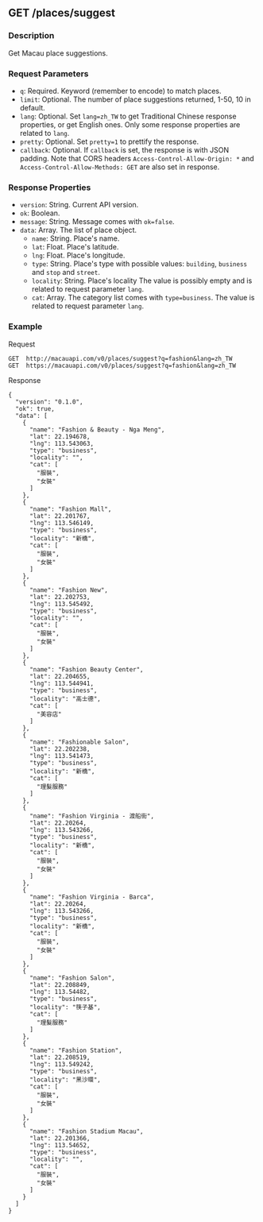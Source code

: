 ## GET /places/suggest

### Description
Get Macau place suggestions.

### Request Parameters
* `q`: Required. Keyword (remember to encode) to match places. 
* `limit`: Optional. The number of place suggestions returned, 1-50, 10 in default.
* `lang`: Optional. Set `lang=zh_TW` to get Traditional Chinese response properties, or get English ones. Only some response properties are related to `lang`.
* `pretty`: Optional. Set `pretty=1` to prettify the response.
* `callback`: Optional. If `callback` is set, the response is with JSON padding. Note that CORS headers `Access-Control-Allow-Origin: *` and `Access-Control-Allow-Methods: GET` are also set in response.

### Response Properties
* `version`: String. Current API version.
* `ok`: Boolean.
* `message`: String. Message comes with `ok=false`.
* `data`: Array. The list of place object.
  * `name`: String. Place's name.
  * `lat`: Float. Place's latitude.
  * `lng`: Float. Place's longitude.
  * `type`: String. Place's type with possible values: `building`, `business` and `stop` and `street`.
  * `locality`: String. Place's locality The value is possibly empty and is related to request parameter `lang`.
  * `cat`: Array. The category list comes with `type=business`. The value is related to request parameter `lang`.


### Example

Request

    GET  http://macauapi.com/v0/places/suggest?q=fashion&lang=zh_TW
    GET  https://macauapi.com/v0/places/suggest?q=fashion&lang=zh_TW

Response

    {
      "version": "0.1.0",
      "ok": true,
      "data": [
        {
          "name": "Fashion & Beauty - Nga Meng",
          "lat": 22.194678,
          "lng": 113.543063,
          "type": "business",
          "locality": "",
          "cat": [
            "服裝",
            "女裝"
          ]
        },
        {
          "name": "Fashion Mall",
          "lat": 22.201767,
          "lng": 113.546149,
          "type": "business",
          "locality": "新橋",
          "cat": [
            "服裝",
            "女裝"
          ]
        },
        {
          "name": "Fashion New",
          "lat": 22.202753,
          "lng": 113.545492,
          "type": "business",
          "locality": "",
          "cat": [
            "服裝",
            "女裝"
          ]
        },
        {
          "name": "Fashion Beauty Center",
          "lat": 22.204655,
          "lng": 113.544941,
          "type": "business",
          "locality": "高士德",
          "cat": [
            "美容店"
          ]
        },
        {
          "name": "Fashionable Salon",
          "lat": 22.202238,
          "lng": 113.541473,
          "type": "business",
          "locality": "新橋",
          "cat": [
            "理髮服務"
          ]
        },
        {
          "name": "Fashion Virginia - 渡船街",
          "lat": 22.20264,
          "lng": 113.543266,
          "type": "business",
          "locality": "新橋",
          "cat": [
            "服裝",
            "女裝"
          ]
        },
        {
          "name": "Fashion Virginia - Barca",
          "lat": 22.20264,
          "lng": 113.543266,
          "type": "business",
          "locality": "新橋",
          "cat": [
            "服裝",
            "女裝"
          ]
        },
        {
          "name": "Fashion Salon",
          "lat": 22.208849,
          "lng": 113.54482,
          "type": "business",
          "locality": "筷子基",
          "cat": [
            "理髮服務"
          ]
        },
        {
          "name": "Fashion Station",
          "lat": 22.208519,
          "lng": 113.549242,
          "type": "business",
          "locality": "黑沙環",
          "cat": [
            "服裝",
            "女裝"
          ]
        },
        {
          "name": "Fashion Stadium Macau",
          "lat": 22.201366,
          "lng": 113.54652,
          "type": "business",
          "locality": "",
          "cat": [
            "服裝",
            "女裝"
          ]
        }
      ]
    }
